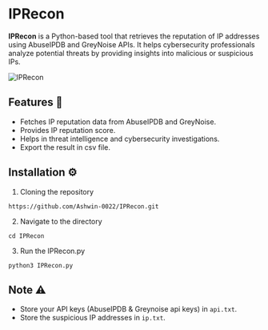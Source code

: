 # IPRecon

**IPRecon** is a Python-based tool that retrieves the reputation of IP addresses using AbuseIPDB and GreyNoise APIs. It helps cybersecurity professionals analyze potential threats by providing insights into malicious or suspicious IPs.

<img src="https://github.com/user-attachments/assets/2c53eac0-5f86-4910-b702-fb88109bcd4a" alt="IPRecon"/> 

## Features 🚀

- Fetches IP reputation data from AbuseIPDB and GreyNoise.
- Provides IP reputation score.
- Helps in threat intelligence and cybersecurity investigations.
- Export the result in csv file.

## Installation ⚙️

1. Cloning the repository
```git
https://github.com/Ashwin-0022/IPRecon.git
```

2. Navigate to the directory
```cd
cd IPRecon
```

3. Run the IPRecon.py
```run
python3 IPRecon.py
```

## Note ⚠️

- Store your API keys (AbuseIPDB & Greynoise api keys) in `api.txt`.
- Store the suspicious IP addresses in `ip.txt`.

